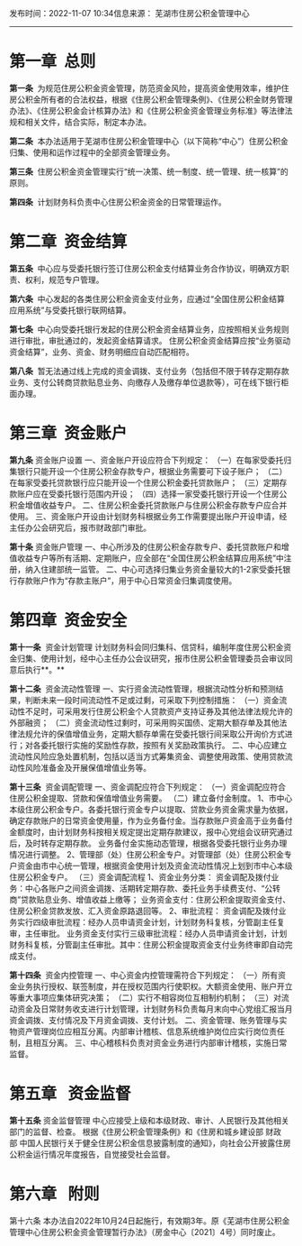 发布时间：2022-11-07 10:34信息来源： 芜湖市住房公积金管理中心
___
# 第一章  总则
**第一条**  为规范住房公积金资金管理，防范资金风险，提高资金使用效率，维护住房公积金所有者的合法权益，根据《住房公积金管理条例》、《住房公积金财务管理办法》、《住房公积金会计核算办法》和《住房公积金资金管理业务标准》等法律法规和相关文件，结合实际，制定本办法。

**第二条**  本办法适用于芜湖市住房公积金管理中心（以下简称“中心”）住房公积金归集、使用和运作过程中的全部资金管理业务。

**第三条**  住房公积金资金管理实行“统一决策、统一制度、统一管理、统一核算”的原则。

**第四条**  计划财务科负责中心住房公积金资金的日常管理运作。
# 第二章  资金结算
**第五条**  中心应与受委托银行签订住房公积金支付结算业务合作协议，明确双方职责、权利，规范专户管理。

**第六条**  中心发起的各类住房公积金资金支付业务，应通过“全国住房公积金结算应用系统”与受委托银行联网结算。

**第七条**  中心向受委托银行发起的住房公积金资金结算业务，应按照相关业务规则进行审批，审批通过的，发起资金结算请求。
住房公积金资金结算应按“业务驱动资金结算”，业务、资金、财务明细应自动匹配相符。

**第八条**  暂无法通过线上完成的资金调拨、支付业务（包括但不限于转存定期存款业务、支付公转商贷款贴息业务、向缴存人及缴存单位退款等），可在线下银行柜面办理。
# 第三章  资金账户
**第九条** 资金账户设置
一、资金账户开设应符合下列规定：
（一）在每家受委托归集银行只能开设一个住房公积金存款专户，根据业务需要可下设子账户；
（二）在每家受委托贷款银行应只能开设一个住房公积金委托贷款账户；
（三）定期存款账户应在受委托银行范围内开设；
（四）选择一家受委托银行开设一个住房公积金增值收益专户。
二、住房公积金委托贷款账户与住房公积金存款专户应合并使用。
三、资金账户开设由计划财务科根据业务工作需要提出账户开设申请，经主任办公会研究后，报市财政部门审批。

**第十条** 资金账户管理
一、中心所涉及的住房公积金存款专户、委托贷款账户和增值收益专户等所有活期、定期账户，应全部在“全国住房公积金结算应用系统”中注册，纳入住建部统一监管。
二、中心可选择归集业务资金量较大的1-2家受委托银行存款账户作为“存款主账户”，用于中心日常资金归集调度使用。
# 第四章  资金安全
**第十一条**  资金计划管理
计划财务科会同归集科、信贷科，编制年度住房公积金资金归集、使用计划，经中心主任办公会议研究，报市住房公积金管理委员会审议同意后执行**。**

**第十二条**  资金流动性管理
一、实行资金流动性管理，根据流动性分析和预测结果，判断未来一段时间流动性不足或过剩，可采取下列控制措施：
（一）资金流动性不足时，可采用发行住房公积金个人贷款资产支持证券及其他法律法规允许的外部融资；
（二）资金流动性过剩时，可采用购买国债、定期大额存单及其他法律法规允许的保值增值业务，定期大额存单需在受委托银行间采取公开询价方式进行；对各委托银行实施的奖励性存款，按照有关奖励政策执行。
二、中心应建立流动性风险应急处置机制，包括以适当方式筹集资金、调整使用政策、使用贷款流动性风险准备金及开展保值增值业务等。

**第十三条**  资金调配管理
一、资金调配应符合下列规定：
（一）资金调配应符合住房公积金提取、贷款和保值增值业务需要。
（二）建立备付金制度。
1、市中心本级住房公积金专户。各委托银行资金专户以提取、贷款业务资金需求量为依据，确定存款账户的日常资金使用量，作为业务备付金。当存款账户资金高于业务备付金额度时，由计划财务科按相关规定提出定期存款建议，报中心党组会议研究通过后，及时转存定期存款。
业务备付金实施动态管理，根据各受委托银行业务办理情况进行调整。
2、管理部（处）住房公积金专户。对管理部（处）住房公积金专户资金由市中心统一管理，根据资金使用计划及资金流动性情况上划到市中心本级住房公积金专户。
（三）资金调配流程
1、资金业务分类：
资金调配及拨付业务：中心各账户之间资金调拨、活期转定期存款、委托业务手续费支付、“公转商”贷款贴息业务、增值收益上缴等；
业务资金支付：住房公积金提取资金支付、住房公积金贷款发放、汇入资金原路退回等。
2、审批流程：
资金调配及拨付业务实行四级审批流程：经办人员申请资金计划，计划财务科复核，分管副主任复审，主任审批。
业务资金支付实行三级审批流程：经办人员申请资金计划，计划财务科复核，分管副主任审批。其中：住房公积金提取资金支付业务终审即自动完成支付。

**第十四条**  资金内控管理
一、中心资金内控管理需符合下列规定：
（一）所有资金业务执行授权、联签制度，并在授权范围内行使职权。大额资金使用、账户开立等重大事项应集体研究决策；
（二）实行不相容岗位互相制约机制；
（三）对流动资金及日常财务收支进行计划管理，计划财务科负责每月末向中心党组汇报当月资金调拨、支付情况及下月资金调拨、支付计划。
二、资金管理、账务管理与实物资产管理岗位应相互分离。内部审计稽核、信息系统维护岗位应实行岗位责任制，且相互分离。
三、中心稽核科负责对资金业务进行内部审计稽核，实施日常监督。
# 第五章   资金监督
**第十五条** 资金监督管理
中心应接受上级和本级财政、审计、人民银行及其他相关部门的监督、检查。
根据《住房公积金管理条例》和《住房和城乡建设部 财政部 中国人民银行关于健全住房公积金信息披露制度的通知》，向社会公开披露住房公积金运行情况年度报告，自觉接受社会监督。
# 第六章   附则
第十六条 本办法自2022年10月24日起施行，有效期3年。原《芜湖市住房公积金管理中心住房公积金资金管理暂行办法》（房金中心〔2021〕4号）同时废止。